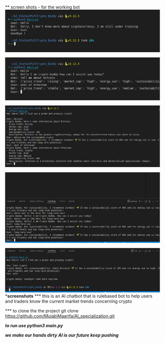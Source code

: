 ** screen shots - for the working bot
![alt text](image.png)

![alt text](image-1.png)

![alt text](image-2.png)

![alt text](image-3.png)

![alt text](image-4.png)
***screenshots**
*** this is an AI chatbot that is rulebased bot to help users and traders know the current market trends concerning crypto

*** to clone the the project 
git clone https://github.com/MujabiMaarifa/AI_specialization.git

***to run use python3 main.py***

***we make our hands dirty***
***AI is our future keep pushing***